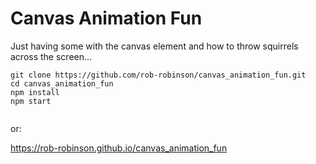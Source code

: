 # Canvas Animation Fun

Just having some with the canvas element and how to throw squirrels across the screen...

```
git clone https://github.com/rob-robinson/canvas_animation_fun.git
cd canvas_animation_fun
npm install
npm start


```

or:

<https://rob-robinson.github.io/canvas_animation_fun>